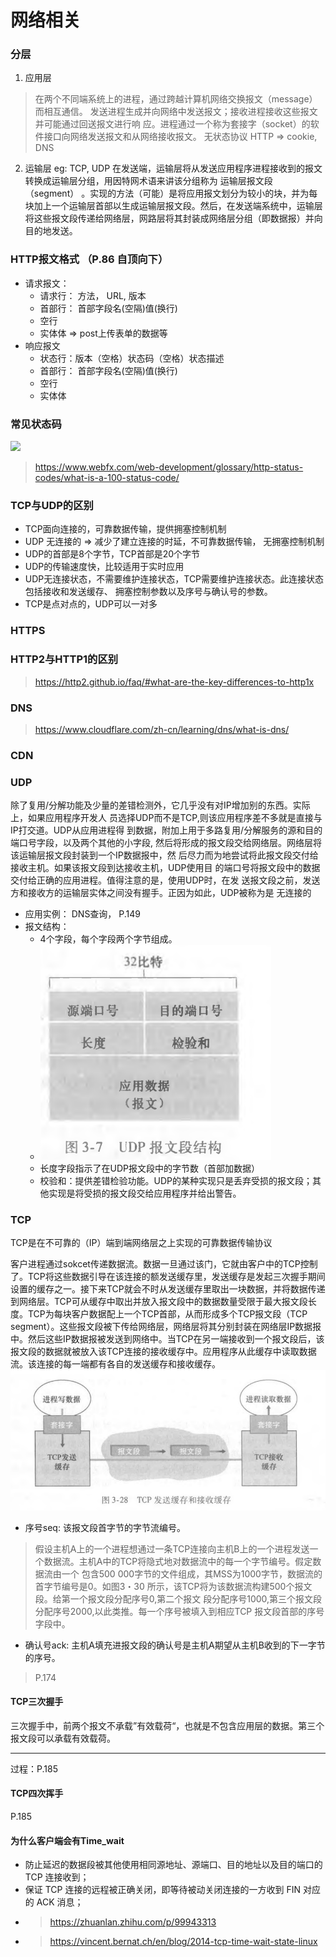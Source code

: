 # 网络相关

### 分层
1. 应用层
> 在两个不同端系统上的进程，通过跨越计算机网络交换报文（message）而相互通信。
发送进程生成并向网络中发送报文；接收进程接收这些报文并可能通过回送报文进行响
应。进程通过一个称为套接字（socket）的软件接口向网络发送报文和从网络接收报文。 
> 无状态协议 HTTP => cookie, DNS

2. 运输层 eg: TCP, UDP
在发送端，运输层将从发送应用程序进程接收到的报文转换成运输层分组，用因特网术语来讲该分组称为
运输层报文段（segment） 。实现的方法（可能）是将应用报文划分为较小的块，并为每块加上一个运输层首部以生成运输层报文段。然后，在发送端系统中，运输层将这些报文段传递给网络层，网路层将其封装成网络层分组（即数据报）并向目的地发送。

### HTTP报文格式 （P.86 自顶向下）
- 请求报文：
  - 请求行： 方法， URL, 版本
  - 首部行： 首部字段名(空隔)值(换行)
  - 空行
  - 实体体 => post上传表单的数据等
- 响应报文
  - 状态行：版本（空格）状态码（空格）状态描述
  - 首部行： 首部字段名(空隔)值(换行)
  - 空行
  - 实体体

### 常见状态码
![](https://s.poetries.work/images/202202211654404.png)
> https://www.webfx.com/web-development/glossary/http-status-codes/what-is-a-100-status-code/

### TCP与UDP的区别
- TCP面向连接的，可靠数据传输，提供拥塞控制机制
- UDP 无连接的 => 减少了建立连接的时延，不可靠数据传输， 无拥塞控制机制
- UDP的首部是8个字节，TCP首部是20个字节
- UDP的传输速度快，比较适用于实时应用
- UDP无连接状态，不需要维护连接状态，TCP需要维护连接状态。此连接状态包括接收和发送缓存、
拥塞控制参数以及序号与确认号的参数。
- TCP是点对点的，UDP可以一对多

### HTTPS

### HTTP2与HTTP1的区别
> https://http2.github.io/faq/#what-are-the-key-differences-to-http1x

### DNS
> https://www.cloudflare.com/zh-cn/learning/dns/what-is-dns/

### CDN


### UDP
除了复用/分解功能及少量的差错检测外，它几乎没有对IP增加别的东西。实际上，如果应用程序开发人
员选择UDP而不是TCP,则该应用程序差不多就是直接与IP打交道。UDP从应用进程得
到数据，附加上用于多路复用/分解服务的源和目的端口号字段，以及两个其他的小字段,
然后将形成的报文段交给网络层。网络层将该运输层报文段封装到一个IP数据报中，然
后尽力而为地尝试将此报文段交付给接收主机。如果该报文段到达接收主机，UDP使用目
的端口号将报文段中的数据交付给正确的应用进程。值得注意的是，使用UDP时，在发
送报文段之前，发送方和接收方的运输层实体之间没有握手。正因为如此，UDP被称为是
无连接的
- 应用实例： DNS查询， P.149
- 报文结构：
  - 4个字段，每个字段两个字节组成。
  - ![](.\img\UDP报文结构.png)
  - 长度字段指示了在UDP报文段中的字节数（首部加数据）
  - 校验和：提供差错检验功能。UDP的某种实现只是丢弃受损的报文段；其他实现是将受损的报文段交给应用程序并给出警告。


### TCP
TCP是在不可靠的（IP）端到端网络层之上实现的可靠数据传输协议

客户进程通过sokcet传递数据流。数据一旦通过该门，它就由客户中的TCP控制了。TCP将这些数据引导在该连接的额发送缓存里，发送缓存是发起三次握手期间设置的缓存之一。接下来TCP就会不时从发送缓存里取出一块数据，并将数据传递到网络层。TCP可从缓存中取出并放入报文段中的数据数量受限于最大报文段长度。TCP为每块客户数据配上一个TCP首部，从而形成多个TCP报文段（TCP segment）。这些报文段被下传给网络层，网络层将其分别封装在网络层IP数据报中。然后这些IP数据报被发送到网络中。当TCP在另一端接收到一个报文段后，该报文段的数据就被放入该TCP连接的接收缓存中。应用程序从此缓存中读取数据流。该连接的每一端都有各自的发送缓存和接收缓存。
![](.\img\TCP发送缓存.jpg)

- 序号seq: 该报文段首字节的字节流编号。
> 假设主机A上的一个进程想通过一条TCP连接向主机B上的一个进程发送一
个数据流。主机A中的TCP将隐式地对数据流中的每一个字节编号。假定数据流由一个
包含500 000字节的文件组成，其MSS为1000字节，数据流的首字节编号是0。如图3・30
所示，该TCP将为该数据流构建500个报文段。给第一个报文段分配序号0,第二个报文
段分配序号1000,第三个报文段分配序号2000,以此类推。每一个序号被填入到相应TCP
报文段首部的序号字段中。
- 确认号ack: 主机A填充进报文段的确认号是主机A期望从主机B收到的下一字节的序号。
> P.174

#### TCP三次握手
三次握手中，前两个报文不承载”有效载荷“，也就是不包含应用层的数据。第三个报文段可以承载有效载荷。

<hr />
过程：P.185

#### TCP四次挥手

P.185
#### 为什么客户端会有Time_wait
- 防止延迟的数据段被其他使用相同源地址、源端口、目的地址以及目的端口的 TCP 连接收到；
- 保证 TCP 连接的远程被正确关闭，即等待被动关闭连接的一方收到 FIN 对应的 ACK 消息；
- > https://zhuanlan.zhihu.com/p/99943313
- > https://vincent.bernat.ch/en/blog/2014-tcp-time-wait-state-linux